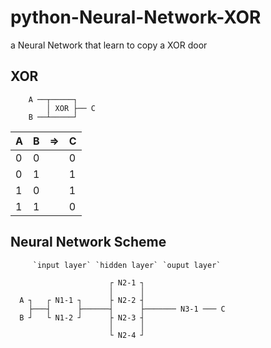 # python-Neural-Network-XOR
a Neural Network that learn to copy a XOR door
## XOR

```
    A ──┬─────┐
        │ XOR ├── C
    B ──┴─────┘
```

| A | B | => | C |
| --- | --- | --- | --- |
| 0 | 0 | | 0 |
| 0 | 1 | | 1 |
| 1 | 0 | | 1 |
| 1 | 1 | | 0 |

## Neural Network Scheme

```
     `input layer` `hidden layer` `ouput layer`

                      ┌ N2-1 ┐
                      │      │
  A ┐   ┌ N1-1 ┐      ├ N2-2 ┤
    ├───┤      ├──────┤      ├─────── N3-1 ─── C
  B ┘   └ N1-2 ┘      ├ N2-3 ┤
                      │      │
                      └ N2-4 ┘
```

